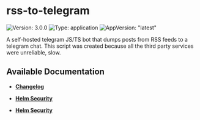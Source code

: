 # rss-to-telegram

![Version: 3.0.0](https://img.shields.io/badge/Version-3.0.0-informational?style=flat-square) ![Type: application](https://img.shields.io/badge/Type-application-informational?style=flat-square) ![AppVersion: "latest"](https://img.shields.io/badge/AppVersion-"latest"-informational?style=flat-square)

A self-hosted telegram JS/TS bot that dumps posts from RSS feeds to a telegram chat. This script was created because all the third party services were unreliable, slow.

## Available Documentation

- [**Changelog**](CHANGELOG)

- [**Helm Security**](container-security)

- [**Helm Security**](helm-security)


